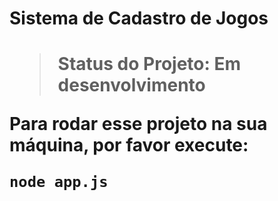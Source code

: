 <h1> Sistema de Cadastro de Jogos <h1>

> Status do Projeto: Em desenvolvimento

Para rodar esse projeto na sua máquina, por favor execute:

```
node app.js
```
